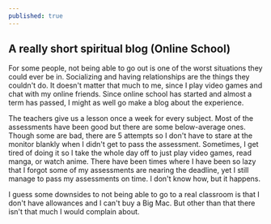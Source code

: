 ```yaml
---
published: true
---
```

## A really short spiritual blog (Online School)

For some people, not being able to go out is one of the worst situations they could ever be in. Socializing and having relationships are the things they couldn't do. It doesn't matter that much to me, since I play video games and chat with my online friends. Since online school has started and almost a term has passed, I might as well go make a blog about the experience.

The teachers give us a lesson once a week for every subject. Most of the assessments have been good but there are some below-average ones. Though some are bad, there are 5 attempts so I don't have to stare at the monitor blankly when I didn't get to pass the assessment. Sometimes, I get tired of doing it so I take the whole day off to just play video games, read manga, or watch anime. There have been times where I have been so lazy that I forgot some of my assessments are nearing the deadline, yet I still manage to pass my assessments on time. I don't know how, but it happens.

I guess some downsides to not being able to go to a real classroom is that I don't have allowances and I can't buy a Big Mac. But other than that there isn't that much I would complain about.
